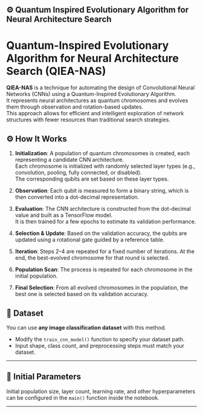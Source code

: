 ## ⚙️ Quantum Inspired Evolutionary Algorithm for Neural Architecture Search 

# Quantum-Inspired Evolutionary Algorithm for Neural Architecture Search (QIEA-NAS)

**QIEA-NAS** is a technique for automating the design of Convolutional Neural Networks (CNNs) using a Quantum-Inspired Evolutionary Algorithm.  
It represents neural architectures as quantum chromosomes and evolves them through observation and rotation-based updates.  
This approach allows for efficient and intelligent exploration of network structures with fewer resources than traditional search strategies.

## ⚙️ How It Works

1. **Initialization**: A population of quantum chromosomes is created, each representing a candidate CNN architecture.  
   Each chromosome is initialized with randomly selected layer types (e.g., convolution, pooling, fully connected, or disabled).  
   The corresponding qubits are set based on these layer types.

2. **Observation**: Each qubit is measured to form a binary string, which is then converted into a dot-decimal representation.

3. **Evaluation**: The CNN architecture is constructed from the dot-decimal value and built as a TensorFlow model.  
   It is then trained for a few epochs to estimate its validation performance.

4. **Selection & Update**: Based on the validation accuracy, the qubits are updated using a rotational gate guided by a reference table.

5. **Iteration**: Steps 2–4 are repeated for a fixed number of iterations. At the end, the best-evolved chromosome for that round is selected.

6. **Population Scan**: The process is repeated for each chromosome in the initial population.

7. **Final Selection**: From all evolved chromosomes in the population, the best one is selected based on its validation accuracy.


## 🧪 Dataset

You can use **any image classification dataset** with this method.

- Modify the `train_cnn_model()` function to specify your dataset path.
- Input shape, class count, and preprocessing steps must match your dataset.

---

## 🧰 Initial Parameters

Initial population size, layer count, learning rate, and other hyperparameters can be configured in the `main()` function inside the notebook.

---


